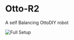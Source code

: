# Otto-R2
A self Balancing OttoDIY robot


![Full Setup](https://github.com/Alictronix/Otto-R2/blob/master/images/nano-sb.jpeg)


